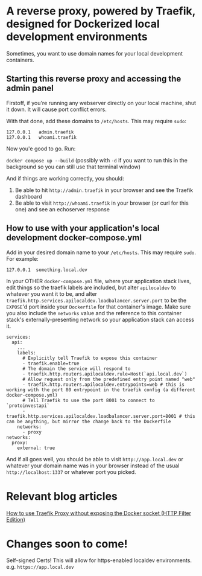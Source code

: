 # A reverse proxy, powered by Traefik, designed for Dockerized local development environments

Sometimes, you want to use domain names for your local development containers. 

## Starting this reverse proxy and accessing the admin panel

Firstoff, if you're running any webserver directly on your local machine, shut it down. It will cause port conflict errors.

With that done, add these domains to `/etc/hosts`. This may require `sudo`:

```
127.0.0.1   admin.traefik
127.0.0.1   whoami.traefik
```

Now you'e good to go. Run:

`docker compose up --build` (possibly with `-d` if you want to run this in the background so you can still use that terminal window)

And if things are working correctly, you should:

1. Be able to hit `http://admin.traefik` in your browser and see the Traefik dashboard
2. Be able to visit `http://whoami.traefik` in your browser (or curl for this one) and see an echoserver response

## How to use with your application's local development docker-compose.yml

Add in your desired domain name to your `/etc/hosts`. This may require `sudo`. For example:

`127.0.0.1	something.local.dev`

In your OTHER `docker-compose.yml` file, where your application stack lives, edit things so the traefik labels are included, but alter `apilocaldev` to whatever you want it to be, and alter `traefik.http.services.apilocaldev.loadbalancer.server.port` to be the `EXPOSE`'d port inside your `Dockerfile` for that container's image. Make sure you also include the `networks` value and the reference to this container stack's externally-presenting network so your application stack can access it. 

```
services:
  api:
    ...
    labels:
      # Explicitly tell Traefik to expose this container
      - traefik.enable=true
      # The domain the service will respond to
      - traefik.http.routers.apilocaldev.rule=Host(`api.local.dev`)
      # Allow request only from the predefined entry point named "web"
      - traefik.http.routers.apilocaldev.entrypoints=web # this is working with the port 80 entrypoint in the traefik config (a different docker-compose.yml)
      # Tell Traefik to use the port 8001 to connect to `protoinvestapi`
      - traefik.http.services.apilocaldev.loadbalancer.server.port=8001 # this can be anything, but mirror the change back to the Dockerfile
    networks:
      - proxy
networks:
  proxy:
    external: true
```

And if all goes well, you should be able to visit `http://app.local.dev` or whatever your domain name was in your browser instead of the usual `http://localhost:1337` or whatever port you picked. 

# Relevant blog articles 

[How to use Traefik Proxy without exposing the Docker socket (HTTP Filter Edition)](https://kimdcottrell.com/posts/how-to-use-traefik-proxy-without-docker-socket-exposed-http-filter-edition/)

# Changes soon to come!

Self-signed Certs! This will allow for https-enabled localdev environments. e.g. `https://app.local.dev`